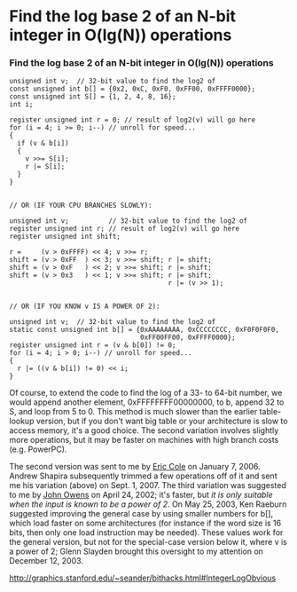 #  Find the log base 2 of an N-bit integer in O(lg(N)) operations

### Find the log base 2 of an N-bit integer in O(lg(N)) operations



```
unsigned int v;  // 32-bit value to find the log2 of 
const unsigned int b[] = {0x2, 0xC, 0xF0, 0xFF00, 0xFFFF0000};
const unsigned int S[] = {1, 2, 4, 8, 16};
int i;

register unsigned int r = 0; // result of log2(v) will go here
for (i = 4; i >= 0; i--) // unroll for speed...
{
  if (v & b[i])
  {
    v >>= S[i];
    r |= S[i];
  } 
}


// OR (IF YOUR CPU BRANCHES SLOWLY):

unsigned int v;	         // 32-bit value to find the log2 of 
register unsigned int r; // result of log2(v) will go here
register unsigned int shift;

r =     (v > 0xFFFF) << 4; v >>= r;
shift = (v > 0xFF  ) << 3; v >>= shift; r |= shift;
shift = (v > 0xF   ) << 2; v >>= shift; r |= shift;
shift = (v > 0x3   ) << 1; v >>= shift; r |= shift;
                                        r |= (v >> 1);


// OR (IF YOU KNOW v IS A POWER OF 2):

unsigned int v;  // 32-bit value to find the log2 of 
static const unsigned int b[] = {0xAAAAAAAA, 0xCCCCCCCC, 0xF0F0F0F0, 
                                 0xFF00FF00, 0xFFFF0000};
register unsigned int r = (v & b[0]) != 0;
for (i = 4; i > 0; i--) // unroll for speed...
{
  r |= ((v & b[i]) != 0) << i;
}
```

Of course, to extend the code to find the log of a 33- to 64-bit  number, we would append another element, 0xFFFFFFFF00000000, to b, append 32 to S, and loop from 5 to 0.  This method is much slower than the earlier table-lookup version, but if you don't want big table or your architecture is slow to access memory, it's a good choice. The second variation involves slightly more operations, but it may be  faster on machines with high branch costs (e.g. PowerPC).

The second version was sent to me by  [Eric Cole](http://www.balance-software.com/ec/)  on January 7, 2006.  Andrew Shapira subsequently trimmed a few operations off of it and sent me his variation (above) on Sept. 1, 2007. The third variation was suggested to me by  [John Owens](http://www.ece.ucdavis.edu/~jowens/)  on April 24, 2002; it's faster, but  *it is only suitable when the input is known to be a power of 2*. On May 25, 2003, Ken Raeburn suggested improving the general case by  using smaller numbers for b[], which load faster on some architectures (for instance if the word size is 16 bits, then only one load instruction  may be needed).  These values work for the general version, but not for  the special-case version below it, where v is a power of 2; Glenn Slayden  brought this oversight to my attention on December 12, 2003.

http://graphics.stanford.edu/~seander/bithacks.html#IntegerLogObvious